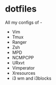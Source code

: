 # dotfiles

All my configs of - 

* Vim
* Tmux
* Ranger
* Zsh
* MPD
* NCMPCPP
* URxvt
* Vimperator
* Xresources
* i3 wm and i3blocks

